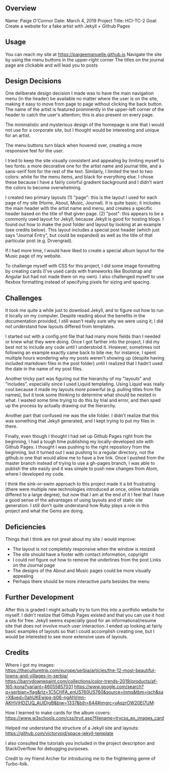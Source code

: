 ## Overview

Name: Paige O'Connor
Date: March 4, 2019
Project Title: HCI-TC-2
Goal: Create a website for a fake artist with Jekyll + Github Pages

## Usage

You can reach my site at https://paigeemanuelle.github.io
Navigate the site by using the menu buttons in the upper-right corner
The titles on the journal page are clickable and will lead you to posts

## Design Decisions

One deliberate design decision I made was to have the main navigation menu (in the header) be available no matter where the user is on the site, making it easy to move from page to page without clicking the back button. The name of the artist is featured prominently in the upper-left corner of the header to catch the user's attention; this is also present on every page.

The minimalistic and mysterious design of the homepage is one that I would not use for a corporate site, but I thought would be interesting and unique for an artist.

The menu buttons turn black when hovered over, creating a more responsive feel for the user.

I tried to keep the site visually consistent and appealing by limiting myself to two fonts: a more decorative one for the artist name and journal title, and a sans-serif font for the rest of the text. Similarly, I limited the text to two colors: white for the menu items, and black for everything else. I chose these because I have a fairly colorful gradient background and I didn't want the colors to become overwhelming.

I created two primary layouts
(1) "page": this is the layout I used for each page of my site (Home, About, Music, Journal). It is quite basic; it includes the main header with the artist name and menu, and creates a specific header based on the title of that given page.
(2) "post": this appears to be a commonly used layout for Jekyll, because Jekyll is good for hosting blogs. I found out how to make the post folder and layout by looking at an example (see credits below). This layout includes a special post header (which just says "Journal Entry", but could be expanded) as well as the title of that particular post (e.g. Drvengrad).

If I had more time, I would have liked to create a special album layout for the Music page of my website.

To challenge myself with CSS for this project, I did some image formatting by creating cards (I've used cards with frameworks like Bootstrap and Angular but had not made them on my own). I also challenged myself to use flexbox formatting instead of specifying pixels for sizing and spacing.

## Challenges

It took me quite a while just to download Jekyll, and to figure out how to run it locally on my computer. Despite reading about the benefits in the documentation provided, I still wasn't really sure why we were using it; I did not understand how layouts differed from templates.

I started out with a config.yml file that had many more fields than I needed or knew what they were doing. Once I got farther into the project, I did my best not to include any code until I understood it. However, sometimes not following an example exactly came back to bite me; for instance, I spent multiple hours wondering why my posts weren't showing up (despite having included markdown files in the post folder) until I realized that I hadn't used the date in the name of my post files.

Another tricky part was figuring out the hierarchy of my "layouts" and "includes", especially since I used Liquid templating. Using Liquid was really cool because it made my layouts more powerful (e.g. pulling titles from file names), but it took some thinking to determine what should be nested in what. I wasted some time trying to do this by trial and error, and then sped up the process by actually drawing out the hierarchy.

Another part that confused me was the site folder. I didn't realize that this was something that Jekyll generated, and I kept trying to put my files in there.

Finally, even though I thought I had set up Github Pages right from the beginning, I had a tough time publishing my locally-developed site with Github Pages. I thought I was pushing to the right repository from the beginning, but it turned out I was pushing to a regular directory, not the github.io one that would allow me to have a live link. Once I pushed from the master branch instead of trying to use a gh-pages branch, I was able to publish the site easily and it was simple to push new changes from Atom, where I developed my code.

I think the sink-or-swim approach to this project made it a bit frustrating (there were multiple new technologies introduced at once, online tutorials differed to a large degree), but now that I am at the end of it I feel that I have a good sense of the advantages of using layouts and of static site generation. I still don't quite understand how Ruby plays a role in this project and what the Gems are doing.

## Deficiencies

Things that I think are not great about my site / would improve:
- The layout is not completely responsive when the window is resized
- The site should have a footer with contact information, copyright
- I could not figure out how to remove the underlines from the post Links on the Journal page
- The designs of the About and Music pages could be more visually appealing
- Perhaps there should be more interactive parts besides the menu

## Further Development

After this is graded I might actually try to turn this into a portfolio website for myself. I didn't realize that Github Pages existed and that you can use it host a site for free. Jekyll seems especially good for an informational/resume site that does not involve much user interaction. I ended up looking at fairly basic examples of layouts so that I could accomplish creating one, but I would be interested to see more extensive uses of layouts.

## Credits

Where I got my images:
https://theculturetrip.com/europe/serbia/articles/the-12-most-beautiful-towns-and-villages-in-serbia/
https://barrydownepaint.com/collections/color-trends-2019/products/af-165-kona?variant=46055857031
https://www.google.com/search?q=serbian+flag&rlz=1C5CHFA_enUS760US760&source=lnms&tbm=isch&sa=X&ved=0ahUKEwjpg-b06-ngAhVmn-AKHVjHDZUQ_AUIDigB&biw=1337&bih=644#imgrc=vAqzrOW20EI7UM:

How I learned to make cards for the album covers:
https://www.w3schools.com/css/tryit.asp?filename=trycss_ex_images_card

Helped me understand the structure of a Jekyll site and layouts:
https://github.com/victorvoid/space-jekyll-template

I also consulted the tutorials you included in the project description and StackOverflow for debugging purposes.

Credit to my friend Archer for introducing me to the frightening genre of Turbo-folk.
